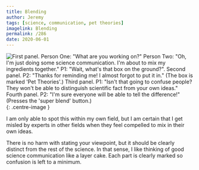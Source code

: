 ```yaml
---
title: Blending
author: Jeremy
tags: [science, communication, pet theories]
imagelink: Blending
permalink: /286
date: 2020-06-01
---
```


![First panel. Person One: "What are you working on?" Person Two: "Oh, I'm just doing some science communication. I'm about to mix my ingredients together." P1: "Wait, what's that box on the ground?". Second panel. P2: "Thanks for reminding me! I almost forgot to put it in." (The box is marked 'Pet Theories'.) Third panel. P1: "Isn't that going to confuse people? They won't be able to distinguish scientific fact from your own ideas." Fourth panel. P2: "I'm sure everyone will be able to tell the difference!" (Presses the 'super blend' button.)](https://res.cloudinary.com/dh3hm8pb7/image/upload/c_scale,q_auto:best/v1535842782/Handwaving/Published/Blending.png){: .centre-image }

I am only able to spot this within my own field, but I am certain that I get misled by experts in other fields when they feel compelled to mix in their own ideas.

There is no harm with stating your viewpoint, but it should be clearly distinct from the rest of the science. In that sense, I like thinking of good science communication like a layer cake. Each part is clearly marked so confusion is left to a minimum.
